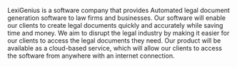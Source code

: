 LexiGenius is a software company that provides Automated legal document generation software to law firms and businesses. Our software will enable our clients to create legal documents quickly and accurately while saving time and money. We aim to disrupt the legal industry by making it easier for our clients to access the legal documents they need. Our product will be available as a cloud-based service, which will allow our clients to access the software from anywhere with an internet connection.